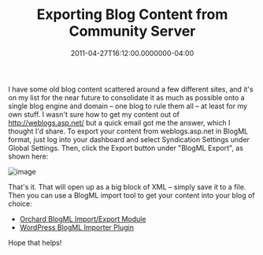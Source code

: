 ﻿---
title: Exporting Blog Content from Community Server
date: "2011-04-27T16:12:00.0000000-04:00"
description: I have some old blog content scattered around a few different
featuredImage: /img/wordpress-589121_1280.jpg
---

I have some old blog content scattered around a few different sites, and it's on my list for the near future to consolidate it as much as possible onto a single blog engine and domain – one blog to rule them all – at least for my own stuff. I wasn't sure how to get my content out of <http://weblogs.asp.net/> but a quick email got me the answer, which I thought I'd share. To export your content from weblogs.asp.net in BlogML format, just log into your dashboard and select Syndication Settings under Global Settings. Then, click the Export button under "BlogML Export", as shown here:

![image](<>"image")

That's it. That will open up as a big block of XML – simply save it to a file. Then you can use a BlogML import tool to get your content into your blog of choice:

* [Orchard BlogML Import/Export Module](http://orchardproject.net/gallery/List/Modules/Orchard.Module.NGM.BlogML)
* [WordPress BlogML Importer Plugin](http://wordpress.org/extend/plugins/blogml-importer)

Hope that helps!

